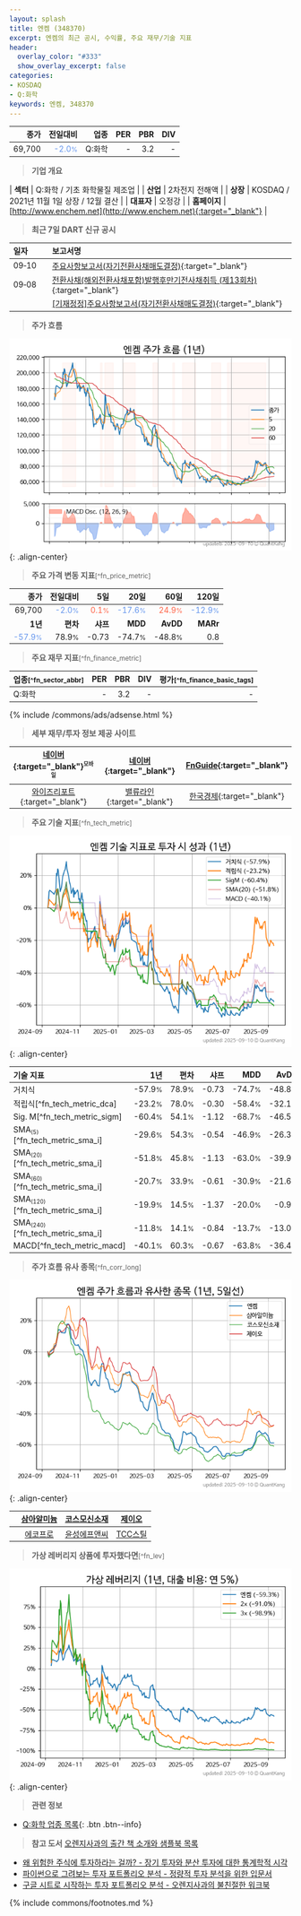 ```yaml
---
layout: splash
title: 엔켐 (348370)
excerpt: 엔켐의 최근 공시, 수익률, 주요 재무/기술 지표
header:
  overlay_color: "#333"
  show_overlay_excerpt: false
categories:
- KOSDAQ
- Q:화학
keywords: 엔켐, 348370
---
```


| **종가** | **전일대비** | **업종** | **PER** | **PBR** | **DIV** |
| -------: | -----------: | -------: | ------: | ------: | ------: |
| 69,700 | <span style="color: cornflowerblue">-2.0<small>%</small></span> | Q:화학 | - | 3.2 | - |

<!-- more -->


> **기업 개요**<a id="company"></a>

| <span style="white-space:nowrap;">**섹터**</span> | Q:화학 / 기초 화학물질 제조업 |
| <span style="white-space:nowrap;">**산업**</span> | 2차전지 전해액 |
| <span style="white-space:nowrap;">**상장**</span> | KOSDAQ / 2021년 11월 1일 상장 / 12월 결산 |
| <span style="white-space:nowrap;">**대표자**</span> | 오정강 |
| <span style="white-space:nowrap;">**홈페이지**</span> | [http://www.enchem.net](http://www.enchem.net){:target="_blank"} |


> **최근 7일 DART 신규 공시**<a id="dart"></a>

| **일자** |      | **보고서명** |
| :------- | :--- | :----------- |
| 09&#x2011;10 | | [주요사항보고서(자기전환사채매도결정)](https://dart.fss.or.kr/dsaf001/main.do?rcpNo=20250910000457){:target="_blank"} |
| 09&#x2011;08 | | [전환사채(해외전환사채포함)발행후만기전사채취득              (제13회차)](https://dart.fss.or.kr/dsaf001/main.do?rcpNo=20250908900489){:target="_blank"} |
|  | | [[기재정정]주요사항보고서(자기전환사채매도결정)](https://dart.fss.or.kr/dsaf001/main.do?rcpNo=20250905000570){:target="_blank"} |


> **주가 흐름**<a id="price"></a>

![348370](/stock/images/348370.png){: .align-center}


> **주요 가격 변동 지표**<small>[^fn_price_metric]</small>

| **종가** | **전일대비** | **5일** | **20일** | **60일** | **120일** |
| -------: | -----------: | ------: | -------: | -------: | --------: |
| 69,700 | <span style="color: cornflowerblue">-2.0<small>%</small></span> | <span style="color: tomato">0.1<small>%</small></span> | <span style="color: cornflowerblue">-17.6<small>%</small></span> | <span style="color: tomato">24.9<small>%</small></span> | <span style="color: cornflowerblue">-12.9<small>%</small></span> |
| **1년** | **편차** | **샤프** | **MDD** | **AvDD** | **MARr** |
| <span style="color: cornflowerblue">-57.9<small>%</small></span> | 78.9<small>%</small> | -0.73 | -74.7<small>%</small> | -48.8<small>%</small> | 0.8 |


> **주요 재무 지표**<small>[^fn_finance_metric]</small>

| **업종**<small>[^fn_sector_abbr]</small> | **PER** | **PBR** | **DIV** | **평가**<small>[^fn_finance_basic_tags]</small> |
| :--------------------------------------- | ------: | ------: | ------: | ----------------------------------------------: |
| Q:화학 | - | 3.2 | - | - |



{% include /commons/ads/adsense.html %}

> **세부 재무/투자 정보 제공 사이트**

| [네이버](https://m.stock.naver.com/domestic/stock/348370/finance/summary){:target="_blank"}<sup><small>모바일</small></sup> | [네이버](https://finance.naver.com/item/coinfo.naver?code=348370){:target="_blank"} | [FnGuide](https://comp.fnguide.com/SVO2/ASP/SVD_Invest.asp?gicode=A348370&MenuYn=Y){:target="_blank"} |
| :---: | :---: | :---: |
| [와이즈리포트](https://comp.wisereport.co.kr/company/c1040001.aspx?cmp_cd=348370){:target="_blank"} | [밸류라인](https://www.valueline.co.kr/finance/summary/348370){:target="_blank"} | [한국경제](https://markets.hankyung.com/stock/348370/financial-summary){:target="_blank"} |


> **주요 기술 지표**<small>[^fn_tech_metric]</small>


![348370](/stock/images/348370_tech.png){: .align-center}

| **기술 지표** | **1년** | **편차** | **샤프** | **MDD** | **AvDD** |
| :------------ | ------: | -----------: | -------: | ------: | -------: |
| 거치식 | -57.9<small>%</small> | 78.9<small>%</small> | -0.73 | -74.7<small>%</small> | -48.8<small>%</small> |
| 적립식[^fn_tech_metric_dca] | -23.2<small>%</small> | 78.0<small>%</small> | -0.30 | -58.4<small>%</small> | -32.1<small>%</small> |
| Sig. M[^fn_tech_metric_sigm] | -60.4<small>%</small> | 54.1<small>%</small> | -1.12 | -68.7<small>%</small> | -46.5<small>%</small> |
| SMA<small><sub>(5)</sub></small>[^fn_tech_metric_sma_i] | -29.6<small>%</small> | 54.3<small>%</small> | -0.54 | -46.9<small>%</small> | -26.3<small>%</small> |
| SMA<small><sub>(20)</sub></small>[^fn_tech_metric_sma_i] | -51.8<small>%</small> | 45.8<small>%</small> | -1.13 | -63.0<small>%</small> | -39.9<small>%</small> |
| SMA<small><sub>(60)</sub></small>[^fn_tech_metric_sma_i] | -20.7<small>%</small> | 33.9<small>%</small> | -0.61 | -30.9<small>%</small> | -21.6<small>%</small> |
| SMA<small><sub>(120)</sub></small>[^fn_tech_metric_sma_i] | -19.9<small>%</small> | 14.5<small>%</small> | -1.37 | -20.0<small>%</small> | -0.9<small>%</small> |
| SMA<small><sub>(240)</sub></small>[^fn_tech_metric_sma_i] | -11.8<small>%</small> | 14.1<small>%</small> | -0.84 | -13.7<small>%</small> | -13.0<small>%</small> |
| MACD[^fn_tech_metric_macd] | -40.1<small>%</small> | 60.3<small>%</small> | -0.67 | -63.8<small>%</small> | -36.4<small>%</small> |


> **주가 흐름 유사 종목**<a id="corr"></a><small>[^fn_corr_long]</small>

![348370](/stock/images/348370_corr.png){: .align-center}

|       | [삼아알미늄](/006110/) | [코스모신소재](/005070/) | [제이오](/418550/) |
| :---: | :------------------------------------: | :------------------------------------: | :------------------------------------: |
|       | [에코프로](/086520/) | [윤성에프앤씨](/372170/) | [TCC스틸](/002710/) |


> **가상 레버리지 상품에 투자했다면**<a id="2x"></a><small>[^fn_lev]</small>

![348370](/stock/images/348370_2x.png){: .align-center}


> **관련 정보**

- [Q:화학 업종 목록](/stats/sector/kosdaq_업종_화학_종목/){: .btn .btn--info}

> **참고 도서** [오렌지사과의 출간 책 소개와 샘플북 목록](https://kongdori.tistory.com/691)

- [왜 위험한 주식에 투자하라는 걸까? - 장기 투자와 분산 투자에 대한 통계학적 시각](https://kongdori.tistory.com/421)
- [파이썬으로 그려보는 투자 포트폴리오 분석  - 정량적 투자 분석을 위한 입문서](https://kongdori.tistory.com/643)
- [구글 시트로 시작하는 투자 포트폴리오 분석 - 오렌지사과의 불친절한 워크북](https://kongdori.tistory.com/449)


{% include commons/footnotes.md %}
